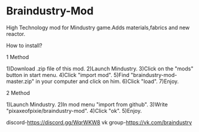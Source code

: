 # Braindustry-Mod
High Technology mod for Mindustry game.Adds materials,fabrics and new reactor.

How to install?

1 Method

1)Download .zip file of this mod.
2)Launch Mindustry.
3)Click on the "mods" button in start menu.
4)Click "import mod".
5)Find "braindustry-mod-master.zip" in your computer and click on him.
6)Click "load".
7)Enjoy.

2 Method

1)Launch Mindustry.
2)In mod menu "import from github".
3)Write "pixaxeofpixie/braindustry-mod".
4)Click "ok".
5)Enjoy.

discord-https://discord.gg/WqrWKW8
vk group-https://vk.com/braindustry
